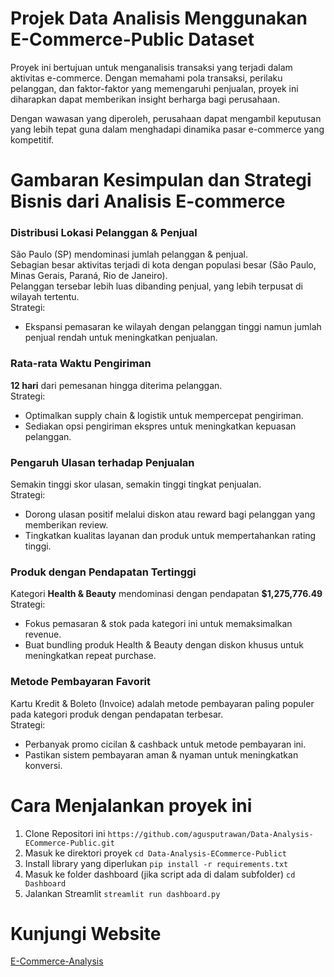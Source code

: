 # Projek Data Analisis Menggunakan E-Commerce-Public Dataset
Proyek ini bertujuan untuk menganalisis transaksi yang terjadi dalam aktivitas e-commerce. Dengan memahami pola transaksi, perilaku pelanggan, dan faktor-faktor yang memengaruhi penjualan, proyek ini diharapkan dapat memberikan insight berharga bagi perusahaan.

Dengan wawasan yang diperoleh, perusahaan dapat mengambil keputusan yang lebih tepat guna dalam menghadapi dinamika pasar e-commerce yang kompetitif.

# Gambaran Kesimpulan dan Strategi Bisnis dari Analisis E-commerce

### Distribusi Lokasi Pelanggan & Penjual  
São Paulo (SP) mendominasi jumlah pelanggan & penjual.  
Sebagian besar aktivitas terjadi di kota dengan populasi besar (São Paulo, Minas Gerais, Paraná, Rio de Janeiro).  
Pelanggan tersebar lebih luas dibanding penjual, yang lebih terpusat di wilayah tertentu.  
Strategi:  
- Ekspansi pemasaran ke wilayah dengan pelanggan tinggi namun jumlah penjual rendah untuk meningkatkan penjualan.  

### Rata-rata Waktu Pengiriman  
**12 hari** dari pemesanan hingga diterima pelanggan.  
Strategi:  
- Optimalkan supply chain & logistik untuk mempercepat pengiriman.  
- Sediakan opsi pengiriman ekspres untuk meningkatkan kepuasan pelanggan.  

### Pengaruh Ulasan terhadap Penjualan  
Semakin tinggi skor ulasan, semakin tinggi tingkat penjualan.  
Strategi:  
- Dorong ulasan positif melalui diskon atau reward bagi pelanggan yang memberikan review.  
- Tingkatkan kualitas layanan dan produk untuk mempertahankan rating tinggi.  

### Produk dengan Pendapatan Tertinggi  
Kategori **Health & Beauty** mendominasi dengan pendapatan **$1,275,776.49**  
Strategi:  
- Fokus pemasaran & stok pada kategori ini untuk memaksimalkan revenue.  
- Buat bundling produk Health & Beauty dengan diskon khusus untuk meningkatkan repeat purchase.  

### Metode Pembayaran Favorit  
Kartu Kredit & Boleto (Invoice) adalah metode pembayaran paling populer pada kategori produk dengan pendapatan terbesar.  
Strategi:
- Perbanyak promo cicilan & cashback untuk metode pembayaran ini.  
- Pastikan sistem pembayaran aman & nyaman untuk meningkatkan konversi.  

# Cara Menjalankan proyek ini
1. Clone Repositori ini
`https://github.com/agusputrawan/Data-Analysis-ECommerce-Public.git`
2. Masuk ke direktori proyek
`cd Data-Analysis-ECommerce-Publict`
3. Install library yang diperlukan
   `pip install -r requirements.txt`
4. Masuk ke folder dashboard (jika script ada di dalam subfolder)
   `cd Dashboard`
5. Jalankan Streamlit
   `streamlit run dashboard.py`

# Kunjungi Website
[E-Commerce-Analysis](https://data-analysis-ecommerce-public-cdbho6ajmnxwtcbrzuzxyx.streamlit.app/)
